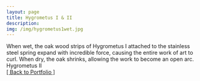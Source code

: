 ```yaml
---
layout: page
title: Hygrometus I & II
description: 
img: /img/hygrometus1wet.jpg
---
```


<img class="col three" src="{{ site.baseurl }}/img/hygrometus1wet.jpg" alt="" title="Hygrometus I"/>

<div class="col three caption">
When wet, the oak wood strips of Hygrometus I attached to the stainless steel spring expand with incredible force, causing the entire work of art to curl. When dry, the oak shrinks, allowing the work to become an open arc. </div>

<img class="col three" src="{{ site.baseurl }}/img/hygrometusiiwetHD.jpg" alt="" title="Hygrometus II"/>

<div class="col three caption">
Hygrometus II </div>
<div class="trigger">
	<a class="page-link" href="{{ site.baseurl }}/portfolio">[ Back to Portfolio ]</a>
</div>
